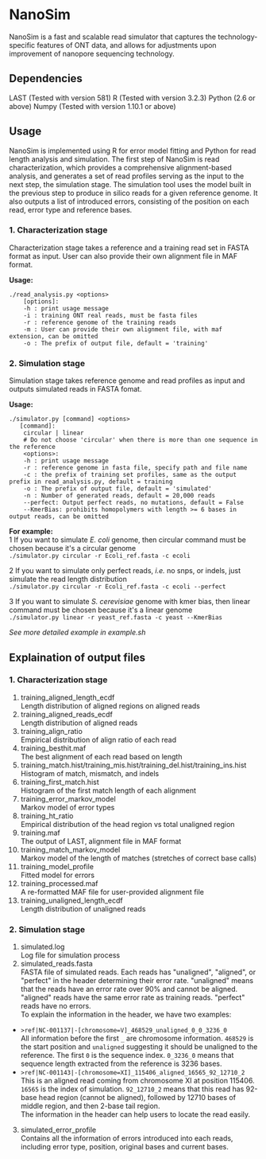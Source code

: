 # NanoSim  
NanoSim is a fast and scalable read simulator that captures the technology-specific features of ONT data, and allows for adjustments upon improvement of nanopore sequencing technology.

## Dependencies
LAST (Tested with version 581)
R (Tested with version 3.2.3)
Python (2.6 or above)
Numpy (Tested with version 1.10.1 or above)

## Usage
NanoSim is implemented using R for error model fitting and Python for read length analysis and simulation. The first step of NanoSim is read characterization, which provides a comprehensive alignment-based analysis, and generates a set of read profiles serving as the input to the next step, the simulation stage. The simulation tool uses the model built in the previous step to produce in silico reads for a given reference genome. It also outputs a list of introduced errors, consisting of the position on each read, error type and reference bases.

### 1. Characterization stage  
Characterization stage takes a reference and a training read set in FASTA format as input. User can also provide their own alignment file in MAF format.  

__Usage:__  
```
./read_analysis.py <options>  
    [options]:  
    -h : print usage message  
    -i : training ONT real reads, must be fasta files  
    -r : reference genome of the training reads  
    -m : User can provide their own alignment file, with maf extension, can be omitted  
    -o : The prefix of output file, default = 'training'  
```

### 2. Simulation stage  
Simulation stage takes reference genome and read profiles as input and outputs simulated reads in FASTA fomat.  

__Usage:__  
```
./simulator.py [command] <options>  
   [command]:  
    circular | linear  
    # Do not choose 'circular' when there is more than one sequence in the reference  
    <options>:  
    -h : print usage message
    -r : reference genome in fasta file, specify path and file name  
    -c : the prefix of training set profiles, same as the output prefix in read_analysis.py, default = training  
    -o : The prefix of output file, default = 'simulated'  
    -n : Number of generated reads, default = 20,000 reads  
    --perfect: Output perfect reads, no mutations, default = False  
    --KmerBias: prohibits homopolymers with length >= 6 bases in output reads, can be omitted  
```
__For example:__  
1 If you want to simulate _E. coli_ genome, then circular command must be chosen because it's a circular genome  
`./simulator.py circular -r Ecoli_ref.fasta -c ecoli`  

2 If you want to simulate only perfect reads, _i.e._ no snps, or indels, just simulate the read length distribution  
`./simulator.py circular -r Ecoli_ref.fasta -c ecoli --perfect` 

3 If you want to simulate _S. cerevisiae_ genome with kmer bias, then linear command must be chosen because it's a linear genome  
`./simulator.py linear -r yeast_ref.fasta -c yeast --KmerBias`  

_See more detailed example in example.sh_  

## Explaination of output files  
### 1. Characterization stage
1. training_aligned_length_ecdf  
  Length distribution of aligned regions on aligned reads  
2. training_aligned_reads_ecdf  
  Length distribution of aligned reads  
3. training_align_ratio  
  Empirical distribution of align ratio of each read  
4. training_besthit.maf  
  The best alignment of each read based on length  
5. training_match.hist/training_mis.hist/training_del.hist/training_ins.hist  
  Histogram of match, mismatch, and indels  
6. training_first_match.hist  
  Histogram of the first match length of each alignment  
7. training_error_markov_model  
  Markov model of error types  
8. training_ht_ratio  
  Empirical distribution of the head region vs total unaligned region  
9. training.maf  
  The output of LAST, alignment file in MAF format  
10. training_match_markov_model  
  Markov model of the length of matches (stretches of correct base calls)  
11. training_model_profile  
  Fitted model for errors  
12. training_processed.maf  
  A re-formatted MAF file for user-provided alignment file  
13. training_unaligned_length_ecdf  
  Length distribution of unaligned reads  

### 2. Simulation stage  
1. simulated.log  
  Log file for simulation process  
2. simulated_reads.fasta  
  FASTA file of simulated reads. Each reads has "unaligned", "aligned", or "perfect" in the header determining their error rate. "unaligned" means that the reads have an error rate over 90% and cannot be aligned. "aligned" reads have the same error rate as training reads. "perfect" reads have no errors.  
  To explain the information in the header, we have two examples:  
  * `>ref|NC-001137|-[chromosome=V]_468529_unaligned_0_0_3236_0`  
    All information before the first `_` are chromosome information. `468529` is the start position and `unaligned` suggesting it should be unaligned to the reference. The first `0` is the sequence index. `0_3236_0` means that sequence length extracted from the reference is 3236 bases.  
  * `>ref|NC-001143|-[chromosome=XI]_115406_aligned_16565_92_12710_2`  
    This is an aligned read coming from chromosome XI at position 115406. `16565` is the index of simulation. `92_12710_2` means that this read has 92-base head region (cannot be aligned), followed by 12710 bases of middle region, and then 2-base tail region.  
  The information in the header can help users to locate the read easily.  
3. simulated_error_profile  
  Contains all the information of errors introduced into each reads, including error type, position, original bases and current bases.  
